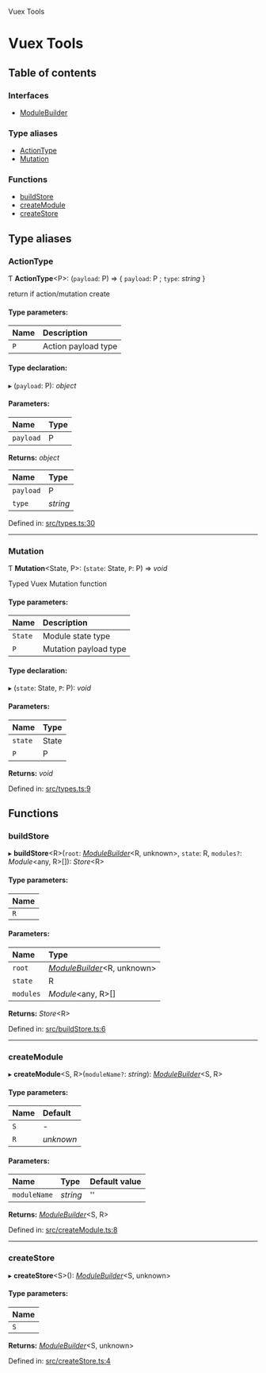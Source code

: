 Vuex Tools

# Vuex Tools

## Table of contents

### Interfaces

- [ModuleBuilder](interfaces/modulebuilder.md)

### Type aliases

- [ActionType](README.md#actiontype)
- [Mutation](README.md#mutation)

### Functions

- [buildStore](README.md#buildstore)
- [createModule](README.md#createmodule)
- [createStore](README.md#createstore)

## Type aliases

### ActionType

Ƭ **ActionType**<P\>: (`payload`: P) => { `payload`: P ; `type`: *string*  }

return if action/mutation create

#### Type parameters:

Name | Description |
:------ | :------ |
`P` | Action payload type    |

#### Type declaration:

▸ (`payload`: P): *object*

#### Parameters:

Name | Type |
:------ | :------ |
`payload` | P |

**Returns:** *object*

Name | Type |
:------ | :------ |
`payload` | P |
`type` | *string* |

Defined in: [src/types.ts:30](https://github.com/matheusAle/vuex-tools/blob/475a139/src/types.ts#L30)

___

### Mutation

Ƭ **Mutation**<State, P\>: (`state`: State, `P`: P) => *void*

Typed Vuex Mutation function

#### Type parameters:

Name | Description |
:------ | :------ |
`State` | Module state type   |
`P` | Mutation payload type    |

#### Type declaration:

▸ (`state`: State, `P`: P): *void*

#### Parameters:

Name | Type |
:------ | :------ |
`state` | State |
`P` | P |

**Returns:** *void*

Defined in: [src/types.ts:9](https://github.com/matheusAle/vuex-tools/blob/475a139/src/types.ts#L9)

## Functions

### buildStore

▸ **buildStore**<R\>(`root`: [*ModuleBuilder*](interfaces/modulebuilder.md)<R, unknown\>, `state`: R, `modules?`: *Module*<any, R\>[]): *Store*<R\>

#### Type parameters:

Name |
:------ |
`R` |

#### Parameters:

Name | Type |
:------ | :------ |
`root` | [*ModuleBuilder*](interfaces/modulebuilder.md)<R, unknown\> |
`state` | R |
`modules` | *Module*<any, R\>[] |

**Returns:** *Store*<R\>

Defined in: [src/buildStore.ts:6](https://github.com/matheusAle/vuex-tools/blob/475a139/src/buildStore.ts#L6)

___

### createModule

▸ **createModule**<S, R\>(`moduleName?`: *string*): [*ModuleBuilder*](interfaces/modulebuilder.md)<S, R\>

#### Type parameters:

Name | Default |
:------ | :------ |
`S` | - |
`R` | *unknown* |

#### Parameters:

Name | Type | Default value |
:------ | :------ | :------ |
`moduleName` | *string* | '' |

**Returns:** [*ModuleBuilder*](interfaces/modulebuilder.md)<S, R\>

Defined in: [src/createModule.ts:8](https://github.com/matheusAle/vuex-tools/blob/475a139/src/createModule.ts#L8)

___

### createStore

▸ **createStore**<S\>(): [*ModuleBuilder*](interfaces/modulebuilder.md)<S, unknown\>

#### Type parameters:

Name |
:------ |
`S` |

**Returns:** [*ModuleBuilder*](interfaces/modulebuilder.md)<S, unknown\>

Defined in: [src/createStore.ts:4](https://github.com/matheusAle/vuex-tools/blob/475a139/src/createStore.ts#L4)

